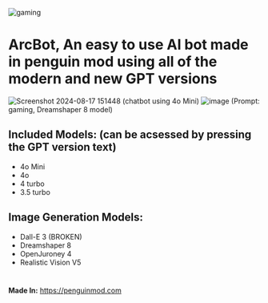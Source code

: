 ![gaming](https://github.com/user-attachments/assets/c447938d-83a7-47c6-a766-79dec071a25e)
# ArcBot, An easy to use AI bot made in penguin mod using all of the modern and new GPT versions
![Screenshot 2024-08-17 151448](https://github.com/user-attachments/assets/c3cbf1f9-a4f2-4555-8072-7af28fea1031) (chatbot using 4o Mini)
![image](https://github.com/user-attachments/assets/a06f2379-22c2-410c-8435-b3bfe144e9b9) (Prompt: gaming, Dreamshaper 8 model)

## Included Models: (can be acsessed by pressing the GPT version text)
- 4o Mini
- 4o
- 4 turbo
- 3.5 turbo

## Image Generation Models:
- Dall-E 3 (BROKEN)
- Dreamshaper 8
- OpenJuroney 4
- Realistic Vision V5
#
**Made In:** https://penguinmod.com
